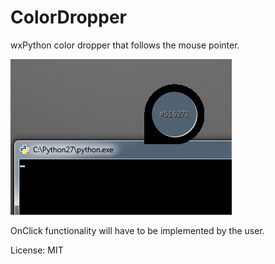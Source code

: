 # ColorDropper
wxPython color dropper that follows the mouse pointer.

![bi-style_color_dropper](bi-style_color_dropper.png "Color dropper App")

OnClick functionality will have to be implemented by the user.

License: MIT
